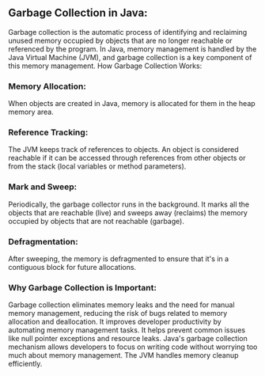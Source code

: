 ## Garbage Collection in Java:

Garbage collection is the automatic process of identifying and reclaiming unused memory occupied by objects that are no longer reachable or referenced by the program.
In Java, memory management is handled by the Java Virtual Machine (JVM), and garbage collection is a key component of this memory management.
How Garbage Collection Works:

### Memory Allocation: 
When objects are created in Java, memory is allocated for them in the heap memory area.

### Reference Tracking: 
The JVM keeps track of references to objects. An object is considered reachable if it can be accessed through references from other objects or from the stack (local variables or method parameters).

### Mark and Sweep: 
Periodically, the garbage collector runs in the background. It marks all the objects that are reachable (live) and sweeps away (reclaims) the memory occupied by objects that are not reachable (garbage).

### Defragmentation: 
After sweeping, the memory is defragmented to ensure that it's in a contiguous block for future allocations.

### Why Garbage Collection is Important:

Garbage collection eliminates memory leaks and the need for manual memory management, reducing the risk of bugs related to memory allocation and deallocation.
It improves developer productivity by automating memory management tasks.
It helps prevent common issues like null pointer exceptions and resource leaks.
Java's garbage collection mechanism allows developers to focus on writing code without worrying too much about memory management. The JVM handles memory cleanup efficiently.